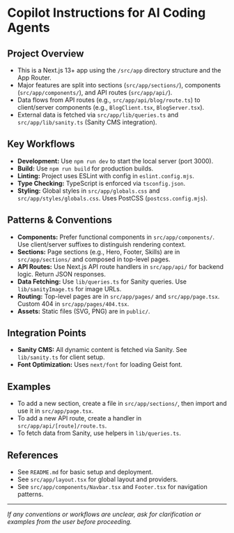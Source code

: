 # Copilot Instructions for AI Coding Agents

## Project Overview
- This is a Next.js 13+ app using the `/src/app` directory structure and the App Router.
- Major features are split into sections (`src/app/sections/`), components (`src/app/components/`), and API routes (`src/app/api/`).
- Data flows from API routes (e.g., `src/app/api/blog/route.ts`) to client/server components (e.g., `BlogClient.tsx`, `BlogServer.tsx`).
- External data is fetched via `src/app/lib/queries.ts` and `src/app/lib/sanity.ts` (Sanity CMS integration).

## Key Workflows
- **Development:** Use `npm run dev` to start the local server (port 3000).
- **Build:** Use `npm run build` for production builds.
- **Linting:** Project uses ESLint with config in `eslint.config.mjs`.
- **Type Checking:** TypeScript is enforced via `tsconfig.json`.
- **Styling:** Global styles in `src/app/globals.css` and `src/app/styles/globals.css`. Uses PostCSS (`postcss.config.mjs`).

## Patterns & Conventions
- **Components:** Prefer functional components in `src/app/components/`. Use client/server suffixes to distinguish rendering context.
- **Sections:** Page sections (e.g., Hero, Footer, Skills) are in `src/app/sections/` and composed in top-level pages.
- **API Routes:** Use Next.js API route handlers in `src/app/api/` for backend logic. Return JSON responses.
- **Data Fetching:** Use `lib/queries.ts` for Sanity queries. Use `lib/sanityImage.ts` for image URLs.
- **Routing:** Top-level pages are in `src/app/pages/` and `src/app/page.tsx`. Custom 404 in `src/app/pages/404.tsx`.
- **Assets:** Static files (SVG, PNG) are in `public/`.

## Integration Points
- **Sanity CMS:** All dynamic content is fetched via Sanity. See `lib/sanity.ts` for client setup.
- **Font Optimization:** Uses `next/font` for loading Geist font.

## Examples
- To add a new section, create a file in `src/app/sections/`, then import and use it in `src/app/page.tsx`.
- To add a new API route, create a handler in `src/app/api/[route]/route.ts`.
- To fetch data from Sanity, use helpers in `lib/queries.ts`.

## References
- See `README.md` for basic setup and deployment.
- See `src/app/layout.tsx` for global layout and providers.
- See `src/app/components/Navbar.tsx` and `Footer.tsx` for navigation patterns.

---
_If any conventions or workflows are unclear, ask for clarification or examples from the user before proceeding._
